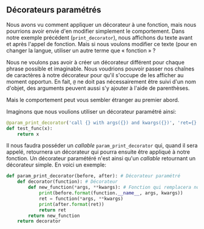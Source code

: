 ## Décorateurs paramétrés

Nous avons vu comment appliquer un décorateur à une fonction, mais nous pourrions avoir envie d'en modifier simplement le comportement.
Dans notre exemple précédent (`print_decorator`), nous affichons du texte avant et après l'appel de fonction. Mais si nous voulons modifier ce texte (pour en changer la langue, utiliser un autre terme que « fonction » ?

Nous ne voulons pas avoir à créer un décorateur différent pour chaque phrase possible et imaginable. Nous voudrions pouvoir passer nos chaînes de caractères à notre décorateur pour qu'il s'occupe de les afficher au moment opportun.
En fait, `@` ne doit pas nécessairement être suivi d'un nom d'objet, des arguments peuvent aussi s'y ajouter à l'aide de parenthèses.

Mais le comportement peut vous sembler étranger au premier abord.

Imaginons que nous voulions utiliser un décorateur paramétré ainsi:

```python
@param_print_decorator('call {} with args({}) and kwargs({})', 'ret={}')
def test_func(x):
    return x
```

Il nous faudra posséder un *callable* `param_print_decorator` qui, quand il sera appelé, retournera un décorateur qui pourra ensuite être appliqué à notre fonction.
Un décorateur paramétéré n'est ainsi qu'un *callable* retournant un décorateur simple.
En voici un exemple:

```python
def param_print_decorator(before, after): # Décorateur paramétré
    def decorator(function): # Décorateur
        def new_function(*args, **kwargs): # Fonction qui remplacera notre fonction décorée
            print(before.format(function.__name__, args, kwargs))
            ret = function(*args, **kwargs)
            print(after.format(ret))
            return ret
        return new_function
    return decorator
```
